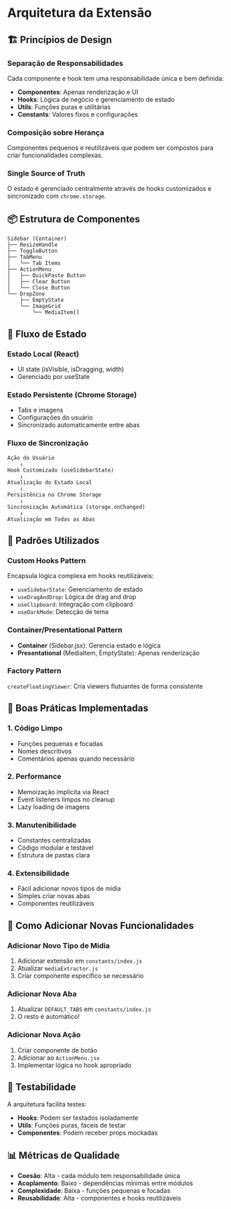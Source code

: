 # Arquitetura da Extensão

## 🏗️ Princípios de Design

### Separação de Responsabilidades
Cada componente e hook tem uma responsabilidade única e bem definida:
- **Componentes**: Apenas renderização e UI
- **Hooks**: Lógica de negócio e gerenciamento de estado
- **Utils**: Funções puras e utilitárias
- **Constants**: Valores fixos e configurações

### Composição sobre Herança
Componentes pequenos e reutilizáveis que podem ser compostos para criar funcionalidades complexas.

### Single Source of Truth
O estado é gerenciado centralmente através de hooks customizados e sincronizado com `chrome.storage`.

## 📦 Estrutura de Componentes

```
Sidebar (Container)
├── ResizeHandle
├── ToggleButton
├── TabMenu
│   └── Tab Items
├── ActionMenu
│   ├── QuickPaste Button
│   ├── Clear Button
│   └── Close Button
└── DropZone
    ├── EmptyState
    └── ImageGrid
        └── MediaItem[]
```

## 🔄 Fluxo de Estado

### Estado Local (React)
- UI state (isVisible, isDragging, width)
- Gerenciado por useState

### Estado Persistente (Chrome Storage)
- Tabs e imagens
- Configurações do usuário
- Sincronizado automaticamente entre abas

### Fluxo de Sincronização
```
Ação do Usuário
    ↓
Hook Customizado (useSidebarState)
    ↓
Atualização do Estado Local
    ↓
Persistência no Chrome Storage
    ↓
Sincronização Automática (storage.onChanged)
    ↓
Atualização em Todas as Abas
```

## 🎯 Padrões Utilizados

### Custom Hooks Pattern
Encapsula lógica complexa em hooks reutilizáveis:
- `useSidebarState`: Gerenciamento de estado
- `useDragAndDrop`: Lógica de drag and drop
- `useClipboard`: Integração com clipboard
- `useDarkMode`: Detecção de tema

### Container/Presentational Pattern
- **Container** (Sidebar.jsx): Gerencia estado e lógica
- **Presentational** (MediaItem, EmptyState): Apenas renderização

### Factory Pattern
`createFloatingViewer`: Cria viewers flutuantes de forma consistente

## 🔧 Boas Práticas Implementadas

### 1. Código Limpo
- Funções pequenas e focadas
- Nomes descritivos
- Comentários apenas quando necessário

### 2. Performance
- Memoização implícita via React
- Event listeners limpos no cleanup
- Lazy loading de imagens

### 3. Manutenibilidade
- Constantes centralizadas
- Código modular e testável
- Estrutura de pastas clara

### 4. Extensibilidade
- Fácil adicionar novos tipos de mídia
- Simples criar novas abas
- Componentes reutilizáveis

## 🚀 Como Adicionar Novas Funcionalidades

### Adicionar Novo Tipo de Mídia
1. Adicionar extensão em `constants/index.js`
2. Atualizar `mediaExtractor.js`
3. Criar componente específico se necessário

### Adicionar Nova Aba
1. Atualizar `DEFAULT_TABS` em `constants/index.js`
2. O resto é automático!

### Adicionar Nova Ação
1. Criar componente de botão
2. Adicionar ao `ActionMenu.jsx`
3. Implementar lógica no hook apropriado

## 🧪 Testabilidade

A arquitetura facilita testes:
- **Hooks**: Podem ser testados isoladamente
- **Utils**: Funções puras, fáceis de testar
- **Componentes**: Podem receber props mockadas

## 📊 Métricas de Qualidade

- **Coesão**: Alta - cada módulo tem responsabilidade única
- **Acoplamento**: Baixo - dependências mínimas entre módulos
- **Complexidade**: Baixa - funções pequenas e focadas
- **Reusabilidade**: Alta - componentes e hooks reutilizáveis
